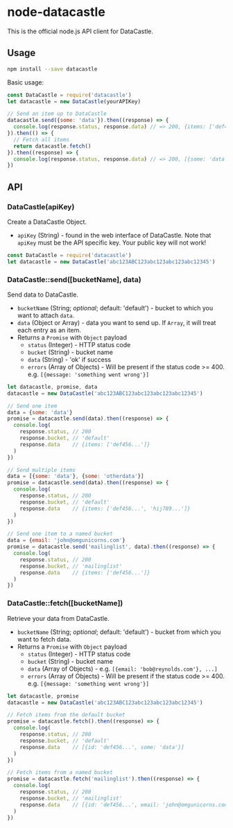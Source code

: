 # node-datacastle

This is the official node.js API client for DataCastle.

## Usage

```sh
npm install --save datacastle
```

Basic usage:

```js
const DataCastle = require('datacastle')
let datacastle = new DataCastle(yourAPIKey)

// Send an item up to DataCastle
datacastle.send({some: 'data'}).then((response) => {
  console.log(response.status, response.data) // => 200, {items: ['def456...']}
}).then(() => {
  // Fetch all items
  return datacastle.fetch()
}).then((response) => {
  console.log(response.status, response.data) // => 200, [{some: 'data'}]
})
```

## API

### DataCastle(apiKey)

Create a DataCastle Object.

* `apiKey` (String) - found in the web interface of DataCastle. Note that `apiKey` must be the API specific key. Your public key will not work!

```js
const DataCastle = require('datacastle')
let datacastle = new DataCastle('abc123ABC123abc123abc123abc12345')
```

### DataCastle::send([bucketName], data)

Send data to DataCastle.

* `bucketName` (String; _optional_; default: 'default') - bucket to which you want to attach `data`.
* `data` (Object or Array) - data you want to send up. If `Array`, it will treat each entry as an item.
* Returns a `Promise` with `Object` payload
  * `status` (Integer) - HTTP status code
  * `bucket` (String) - bucket name
  * `data` (String) - 'ok' if success
  * `errors` (Array of Objects) - Will be present if the status code >= 400. e.g. `[{message: 'something went wrong'}]`

```js
let datacastle, promise, data
datacastle = new DataCastle('abc123ABC123abc123abc123abc12345')

// Send one item
data = {some: 'data'}
promise = datacastle.send(data).then((response) => {
  console.log(
    response.status, // 200
    response.bucket, // 'default'
    response.data    // {items: ['def456...']}
  )
})

// Send multiple items
data = [{some: 'data'}, {some: 'otherdata'}]
promise = datacastle.send(data).then((response) => {
  console.log(
    response.status, // 200
    response.bucket, // 'default'
    response.data    // {items: ['def456...', 'hij789...']}
  )
})

// Send one item to a named bucket
data = {email: 'john@omgunicorns.com'}
promise = datacastle.send('mailinglist', data).then((response) => {
  console.log(
    response.status, // 200
    response.bucket, // 'mailinglist'
    response.data    // {items: ['def456...']}
  )
})
```

### DataCastle::fetch([bucketName])

Retrieve your data from DataCastle.

* `bucketName` (String; _optional_; default: 'default') - bucket from which you want to fetch data.
* Returns a `Promise` with `Object` payload
  * `status` (Integer) - HTTP status code
  * `bucket` (String) - bucket name
  * `data` (Array of Objects) - e.g. `[{email: 'bob@reynolds.com'}, ...]`
  * `errors` (Array of Objects) - Will be present if the status code >= 400. e.g. `[{message: 'something went wrong'}]`

```js
let datacastle, promise
datacastle = new DataCastle('abc123ABC123abc123abc123abc12345')

// Fetch items from the default bucket
promise = datacastle.fetch().then((response) => {
  console.log(
    response.status, // 200
    response.bucket, // 'default'
    response.data    // [{id: 'def456...', some: 'data'}]
  )
})

// Fetch items from a named bucket
promise = datacastle.fetch('mailinglist').then((response) => {
  console.log(
    response.status, // 200
    response.bucket, // 'mailinglist'
    response.data    // [{id: 'def456...', email: 'john@omgunicorns.com'}, ...]
  )
})
```
